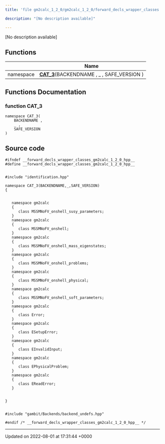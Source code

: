 ```yaml
---
title: 'file gm2calc_1_2_0/gm2calc_1_2_0/forward_decls_wrapper_classes.hpp'

description: "[No description available]"

---
```







[No description available]

## Functions

|                | Name           |
| -------------- | -------------- |
| namespace | **[CAT_3](/documentation/code/darkbit_developmentfiles/gm2calc__1__2__0_2forward__decls__wrapper__classes_8hpp/#function-cat-3)**(BACKENDNAME , _ , SAFE_VERSION ) |


## Functions Documentation

### function CAT_3

```
namespace CAT_3(
    BACKENDNAME ,
    _ ,
    SAFE_VERSION 
)
```




## Source code

```
#ifndef __forward_decls_wrapper_classes_gm2calc_1_2_0_hpp__
#define __forward_decls_wrapper_classes_gm2calc_1_2_0_hpp__


#include "identification.hpp"

namespace CAT_3(BACKENDNAME,_,SAFE_VERSION)
{
   
   
   namespace gm2calc
   {
      class MSSMNoFV_onshell_susy_parameters;
   }
   namespace gm2calc
   {
      class MSSMNoFV_onshell;
   }
   namespace gm2calc
   {
      class MSSMNoFV_onshell_mass_eigenstates;
   }
   namespace gm2calc
   {
      class MSSMNoFV_onshell_problems;
   }
   namespace gm2calc
   {
      class MSSMNoFV_onshell_physical;
   }
   namespace gm2calc
   {
      class MSSMNoFV_onshell_soft_parameters;
   }
   namespace gm2calc
   {
      class Error;
   }
   namespace gm2calc
   {
      class ESetupError;
   }
   namespace gm2calc
   {
      class EInvalidInput;
   }
   namespace gm2calc
   {
      class EPhysicalProblem;
   }
   namespace gm2calc
   {
      class EReadError;
   }
   
   
}


#include "gambit/Backends/backend_undefs.hpp"

#endif /* __forward_decls_wrapper_classes_gm2calc_1_2_0_hpp__ */
```


-------------------------------

Updated on 2022-08-01 at 17:31:44 +0000
